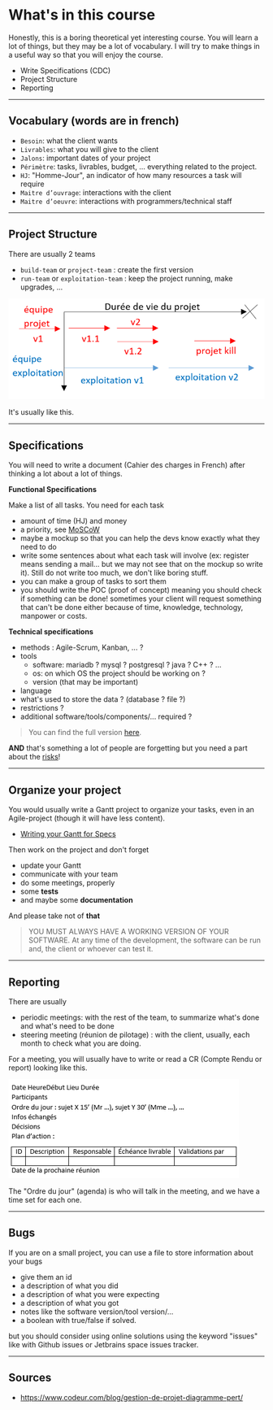 # What's in this course

Honestly, this is a boring theoretical yet interesting
course. You will learn a lot of things, but they may
be a lot of vocabulary. I will try to make things in a
useful way so that you will enjoy the course.

* Write Specifications (CDC)
* Project Structure
* Reporting

<hr class="sl">

## Vocabulary (words are in french)

* ``Besoin``: what the client wants
* ``Livrables``: what you will give to the client
* ``Jalons``: important dates of your project
* ``Périmètre``: tasks, livrables, budget, ... everything
related to the project.
* ``HJ``: "Homme-Jour", an indicator of how many resources
a task will require
* ``Maitre d’ouvrage``: interactions with the client
* ``Maitre d’oeuvre``: interactions with programmers/technical staff

<hr class="sr">

## Project Structure

There are usually 2 teams

* ``build-team`` or `project-team` : create the first version
* ``run-team`` or `exploitation-team` : keep the project
running, make upgrades, ...
  
![lifecycle](lifecycle.png)

It's usually like this.

<hr class="sl">

## Specifications

You will need to write a document (Cahier des charges
in French) after thinking a lot about a lot of things.

**Functional Specifications**

Make a list of all tasks. You need for each task

* amount of time (HJ) and money
* a priority, see [MoSCoW](tools/moscow.md)
* maybe a mockup so that you can help
the devs know exactly what they need to do
* write some sentences about what each task
will involve (ex: register means sending a mail...
but we may not see that on the mockup so write
it). Still do not write too much, we don't like boring
stuff.
* you can make a group of tasks to sort them
* you should write the POC (proof of concept)
meaning you should check if something can be done!
sometimes your client will request something that can't
be done either because of time, knowledge, technology,
manpower or costs.

**Technical specifications**

* methods : Agile-Scrum, Kanban, ... ?
* tools
    * software: mariadb ? mysql ? postgresql ? java ? C++ ? ...
    * os: on which OS the project should be working on ?
    * version (that may be important)
* language
* what's used to store the data ? (database ? file ?)
* restrictions ?
* additional software/tools/components/... required ?

> You can find the full version [here](cdc/index.md).

**AND** that's something a lot of people are forgetting
but you need a part about the [risks](cdc/risks.md)!

<hr class="sr">

## Organize your project

You would usually write a Gantt project to organize your tasks,
even in an Agile-project (though it will have less content).

* [Writing your Gantt for Specs](tools/gantt.md)

Then work on the project and don't forget

* update your Gantt
* communicate with your team
* do some meetings, properly
* some **tests**
* and maybe some **documentation**

And please take not of **that**

> YOU MUST ALWAYS HAVE A WORKING VERSION
> OF YOUR SOFTWARE. At any time of the development,
> the software can be run and, the client or whoever
> can test it.

<hr class="sl">

## Reporting

There are usually

* periodic meetings: with the rest of the team,
  to summarize what's done and what's need to be done
* steering meeting (réunion de pilotage) : with the client,
usually, each month to check what you are doing.
  
For a meeting, you will usually have to write or read
a CR (Compte Rendu or report) looking like this.

![cr](tools/cr.png)

The "Ordre du jour" (agenda) is who will talk in the meeting,
and we have a time set for each one.

<hr class="sr">

## Bugs

If you are on a small project, you can use
a file to store information about your bugs

* give them an id
* a description of what you did
* a description of what you were expecting
* a description of what you got
* notes like the software version/tool version/...
* a boolean with true/false if solved.

but you should consider using online solutions
using the keyword "issues" like with Github issues
or Jetbrains space issues tracker.

<hr class="sl">

## Sources

* <https://www.codeur.com/blog/gestion-de-projet-diagramme-pert/>